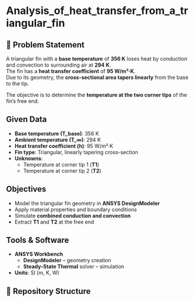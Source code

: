 # Analysis_of_heat_transfer_from_a_triangular_fin

## 📌 Problem Statement
A triangular fin with a **base temperature** of **356 K** loses heat by conduction and convection to surrounding air at **294 K**.  
The fin has a **heat transfer coefficient** of **95 W/m²·K**.  
Due to its geometry, the **cross-sectional area tapers linearly** from the base to the tip.  

The objective is to determine the **temperature at the two corner tips** of the fin’s free end.

## Given Data
- **Base temperature (T_base)**: 356 K  
- **Ambient temperature (T_∞)**: 294 K  
- **Heat transfer coefficient (h)**: 95 W/m²·K  
- **Fin type**: Triangular, linearly tapering cross-section  
- **Unknowns**:  
  - Temperature at corner tip 1 (**T1**)  
  - Temperature at corner tip 2 (**T2**)

##  Objectives
- Model the triangular fin geometry in **ANSYS DesignModeler**
- Apply material properties and boundary conditions
- Simulate **combined conduction and convection**
- Extract **T1** and **T2** at the free end

## Tools & Software
- **ANSYS Workbench**  
  - **DesignModeler** – geometry creation  
  - **Steady-State Thermal** solver – simulation  
- **Units**: SI (m, K, W)


## 📂 Repository Structure
